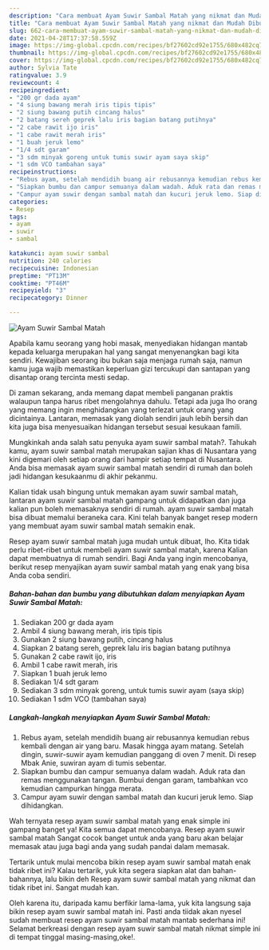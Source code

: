```yaml
---
description: "Cara membuat Ayam Suwir Sambal Matah yang nikmat dan Mudah Dibuat"
title: "Cara membuat Ayam Suwir Sambal Matah yang nikmat dan Mudah Dibuat"
slug: 662-cara-membuat-ayam-suwir-sambal-matah-yang-nikmat-dan-mudah-dibuat
date: 2021-04-28T17:37:58.559Z
image: https://img-global.cpcdn.com/recipes/bf27602cd92e1755/680x482cq70/ayam-suwir-sambal-matah-foto-resep-utama.jpg
thumbnail: https://img-global.cpcdn.com/recipes/bf27602cd92e1755/680x482cq70/ayam-suwir-sambal-matah-foto-resep-utama.jpg
cover: https://img-global.cpcdn.com/recipes/bf27602cd92e1755/680x482cq70/ayam-suwir-sambal-matah-foto-resep-utama.jpg
author: Sylvia Tate
ratingvalue: 3.9
reviewcount: 4
recipeingredient:
- "200 gr dada ayam"
- "4 siung bawang merah iris tipis tipis"
- "2 siung bawang putih cincang halus"
- "2 batang sereh geprek lalu iris bagian batang putihnya"
- "2 cabe rawit ijo iris"
- "1 cabe rawit merah iris"
- "1 buah jeruk lemo"
- "1/4 sdt garam"
- "3 sdm minyak goreng untuk tumis suwir ayam saya skip"
- "1 sdm VCO tambahan saya"
recipeinstructions:
- "Rebus ayam, setelah mendidih buang air rebusannya kemudian rebus kembali dengan air yang baru. Masak hingga ayam matang. Setelah dingin, suwir-suwir ayam kemudian panggang di oven 7 menit. Di resep Mbak Anie, suwiran ayam di tumis sebentar."
- "Siapkan bumbu dan campur semuanya dalam wadah. Aduk rata dan remas menggunakan tangan. Bumbui dengan garam, tambahkan vco kemudian campurkan hingga merata."
- "Campur ayam suwir dengan sambal matah dan kucuri jeruk lemo. Siap dihidangkan."
categories:
- Resep
tags:
- ayam
- suwir
- sambal

katakunci: ayam suwir sambal 
nutrition: 240 calories
recipecuisine: Indonesian
preptime: "PT13M"
cooktime: "PT46M"
recipeyield: "3"
recipecategory: Dinner

---
```



![Ayam Suwir Sambal Matah](https://img-global.cpcdn.com/recipes/bf27602cd92e1755/680x482cq70/ayam-suwir-sambal-matah-foto-resep-utama.jpg)

Apabila kamu seorang yang hobi masak, menyediakan hidangan mantab kepada keluarga merupakan hal yang sangat menyenangkan bagi kita sendiri. Kewajiban seorang ibu bukan saja menjaga rumah saja, namun kamu juga wajib memastikan keperluan gizi tercukupi dan santapan yang disantap orang tercinta mesti sedap.

Di zaman  sekarang, anda memang dapat membeli panganan praktis walaupun tanpa harus ribet mengolahnya dahulu. Tetapi ada juga lho orang yang memang ingin menghidangkan yang terlezat untuk orang yang dicintainya. Lantaran, memasak yang diolah sendiri jauh lebih bersih dan kita juga bisa menyesuaikan hidangan tersebut sesuai kesukaan famili. 



Mungkinkah anda salah satu penyuka ayam suwir sambal matah?. Tahukah kamu, ayam suwir sambal matah merupakan sajian khas di Nusantara yang kini digemari oleh setiap orang dari hampir setiap tempat di Nusantara. Anda bisa memasak ayam suwir sambal matah sendiri di rumah dan boleh jadi hidangan kesukaanmu di akhir pekanmu.

Kalian tidak usah bingung untuk memakan ayam suwir sambal matah, lantaran ayam suwir sambal matah gampang untuk didapatkan dan juga kalian pun boleh memasaknya sendiri di rumah. ayam suwir sambal matah bisa dibuat memalui beraneka cara. Kini telah banyak banget resep modern yang membuat ayam suwir sambal matah semakin enak.

Resep ayam suwir sambal matah juga mudah untuk dibuat, lho. Kita tidak perlu ribet-ribet untuk membeli ayam suwir sambal matah, karena Kalian dapat membuatnya di rumah sendiri. Bagi Anda yang ingin mencobanya, berikut resep menyajikan ayam suwir sambal matah yang enak yang bisa Anda coba sendiri.

<!--inarticleads1-->

##### Bahan-bahan dan bumbu yang dibutuhkan dalam menyiapkan Ayam Suwir Sambal Matah:

1. Sediakan 200 gr dada ayam
1. Ambil 4 siung bawang merah, iris tipis tipis
1. Gunakan 2 siung bawang putih, cincang halus
1. Siapkan 2 batang sereh, geprek lalu iris bagian batang putihnya
1. Gunakan 2 cabe rawit ijo, iris
1. Ambil 1 cabe rawit merah, iris
1. Siapkan 1 buah jeruk lemo
1. Sediakan 1/4 sdt garam
1. Sediakan 3 sdm minyak goreng, untuk tumis suwir ayam (saya skip)
1. Sediakan 1 sdm VCO (tambahan saya)




<!--inarticleads2-->

##### Langkah-langkah menyiapkan Ayam Suwir Sambal Matah:

1. Rebus ayam, setelah mendidih buang air rebusannya kemudian rebus kembali dengan air yang baru. Masak hingga ayam matang. Setelah dingin, suwir-suwir ayam kemudian panggang di oven 7 menit. Di resep Mbak Anie, suwiran ayam di tumis sebentar.
1. Siapkan bumbu dan campur semuanya dalam wadah. Aduk rata dan remas menggunakan tangan. Bumbui dengan garam, tambahkan vco kemudian campurkan hingga merata.
1. Campur ayam suwir dengan sambal matah dan kucuri jeruk lemo. Siap dihidangkan.




Wah ternyata resep ayam suwir sambal matah yang enak simple ini gampang banget ya! Kita semua dapat mencobanya. Resep ayam suwir sambal matah Sangat cocok banget untuk anda yang baru akan belajar memasak atau juga bagi anda yang sudah pandai dalam memasak.

Tertarik untuk mulai mencoba bikin resep ayam suwir sambal matah enak tidak ribet ini? Kalau tertarik, yuk kita segera siapkan alat dan bahan-bahannya, lalu bikin deh Resep ayam suwir sambal matah yang nikmat dan tidak ribet ini. Sangat mudah kan. 

Oleh karena itu, daripada kamu berfikir lama-lama, yuk kita langsung saja bikin resep ayam suwir sambal matah ini. Pasti anda tiidak akan nyesel sudah membuat resep ayam suwir sambal matah mantab sederhana ini! Selamat berkreasi dengan resep ayam suwir sambal matah nikmat simple ini di tempat tinggal masing-masing,oke!.

